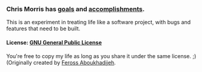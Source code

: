 ### Chris Morris has [goals](https://github.com/ChrisMorrisOrg/Life/issues?state=open) and [accomplishments](https://github.com/ChrisMorrisOrg/Life/issues?state=closed).

This is an experiment in treating life like a software project, with bugs and features that need to be built.

#### License: [GNU General Public License](http://www.gnu.org/licenses/gpl.html)

You're free to copy my life as long as you share it under the same license. ;)
(Originally created by [Feross Aboukhadijeh](http://feross.org/life).
